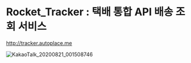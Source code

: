 # Rocket_Tracker : 택배 통합 API 배송 조회 서비스

http://tracker.autoplace.me

![KakaoTalk_20200821_001508746](https://user-images.githubusercontent.com/67579529/90790875-844a5780-e343-11ea-9ebf-6b33c8436aba.jpg)
